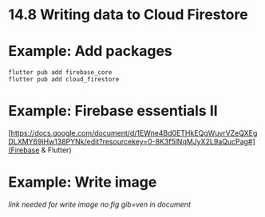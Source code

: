 # 14.8 Writing data to Cloud Firestore


# Example: Add packages

```console
flutter pub add firebase_core
flutter pub add cloud_firestore

```

# Example: Firebase essentials II

[https://docs.google.com/document/d/1EWne4Bd0ETHkEQgWuvrVZeQXEgDLXMY69iHw138PYNk/edit?resourcekey=0-8K3f5lNqMJyX2L9aQucPag#](Firebase & Flutter)


# Example: Write image

*link needed for write image no fig gib=ven in document*


